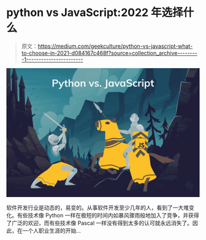 # python vs JavaScript:2022 年选择什么

> 原文：<https://medium.com/geekculture/python-vs-javascript-what-to-choose-in-2021-d084167c468f?source=collection_archive---------1----------------------->

![](img/f3198bf005a403f308393128ea3f0ff0.png)

软件开发行业是动态的，易变的。从事软件开发至少几年的人，看到了一大堆变化。有些技术像 Python 一样在极短的时间内如暴风骤雨般地加入了竞争，并获得了广泛的欢迎，而有些技术像 Pascal 一样没有得到太多的认可就永远消失了。因此，在一个人职业生涯的开始…